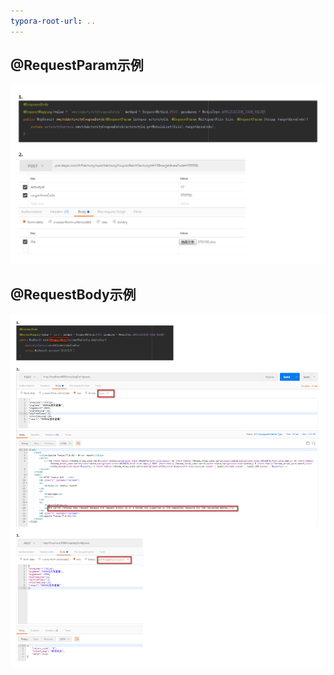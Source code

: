 ```yaml
---
typora-root-url: ..
---
```


## @RequestParam示例
![](/images/software/postman_demo1.png)

## @RequestBody示例

![](/images/work/question/question2.png)  